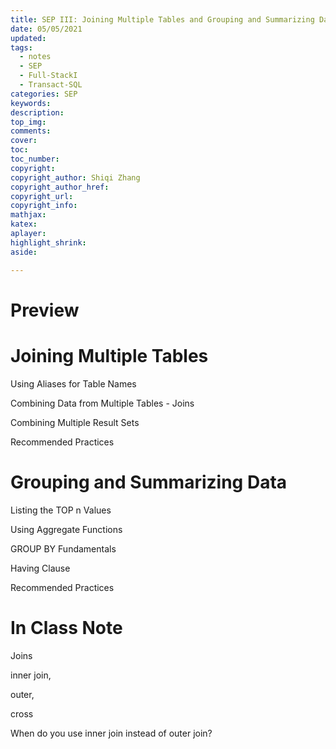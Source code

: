 ```yaml
---
title: SEP III: Joining Multiple Tables and Grouping and Summarizing Data
date: 05/05/2021
updated: 
tags: 
  - notes
  - SEP
  - Full-StackI
  - Transact-SQL
categories: SEP
keywords: 
description: 
top_img: 
comments: 
cover: 
toc: 
toc_number: 
copyright:
copyright_author: Shiqi Zhang
copyright_author_href:
copyright_url:
copyright_info:
mathjax:
katex:
aplayer:
highlight_shrink:
aside:

---
```


# Preview

# Joining Multiple Tables

Using Aliases for Table Names

Combining Data from Multiple Tables - Joins

Combining Multiple Result Sets

Recommended Practices

# Grouping and Summarizing Data

Listing the TOP n Values

Using Aggregate Functions

GROUP BY Fundamentals

Having Clause

Recommended Practices

# In Class Note



Joins

inner join, 

outer,

cross

When do you use inner join instead of outer join?



